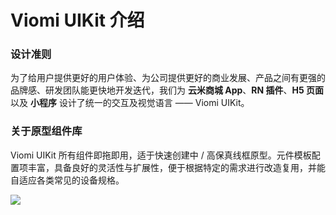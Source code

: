 
# Viomi UIKit 介绍

### 设计准则
为了给用户提供更好的用户体验、为公司提供更好的商业发展、产品之间有更强的品牌感、研发团队能更快地开发迭代，我们为 **云米商城 App**、**RN 插件**、**H5 页面** 以及 **小程序** 设计了统一的交互及视觉语言 —— Viomi UIKit。

### 关于原型组件库
Viomi UIKit 所有组件即拖即用，适于快速创建中 / 高保真线框原型。元件模板配置项丰富，具备良好的灵活性与扩展性，便于根据特定的需求进行改造复用，并能自适应各类常见的设备规格。

![][image-1]

[image-1]:	https://github.com/viomiui/viomiui.image/blob/master/UIKit/Overview.png?raw=true
